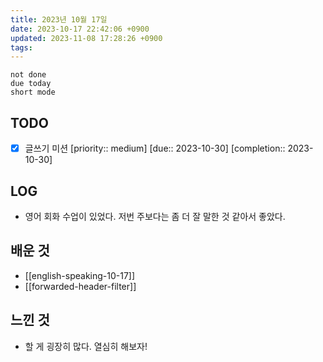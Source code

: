 ```yaml
---
title: 2023년 10월 17일
date: 2023-10-17 22:42:06 +0900
updated: 2023-11-08 17:28:26 +0900
tags: 
---
```


```tasks
not done 
due today
short mode
```

## TODO
- [x] 글쓰기 미션  [priority:: medium]  [due:: 2023-10-30]  [completion:: 2023-10-30]
## LOG

- 영어 회화 수업이 있었다. 저번 주보다는 좀 더 잘 말한 것 같아서 좋았다.

## 배운 것

- [[english-speaking-10-17]]
- [[forwarded-header-filter]]

## 느낀 것

- 할 게 굉장히 많다. 열심히 해보자!